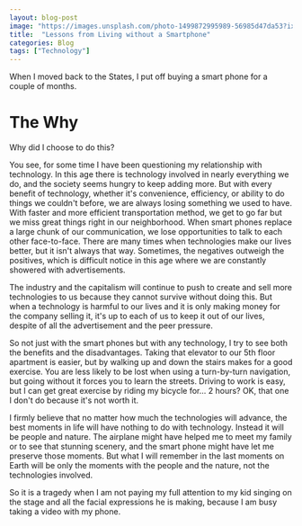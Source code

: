 ```yaml
---
layout: blog-post
image: "https://images.unsplash.com/photo-1499872995989-56985d47da53?ixlib=rb-0.3.5&ixid=eyJhcHBfaWQiOjEyMDd9&s=7ed1e81bf0e23244d68f97ca08244076&auto=format&fit=crop&w=1052&q=80"
title:  "Lessons from Living without a Smartphone"
categories: Blog
tags: ["Technology"]
---
```


When I moved back to the States, I put off buying a smart phone for a couple of months. 
<!--more-->

# The Why

Why did I choose to do this? 

You see, for some time I have been questioning my relationship with technology. In this age there is technology involved in nearly everything we do, and the society seems hungry to keep adding more. But with every benefit of technology, whether it's convenience, efficiency, or ability to do things we couldn't before, we are always losing something we used to have. With faster and more efficient transportation method, we get to go far but we miss great things right in our neighborhood. When smart phones replace a large chunk of our communication, we lose opportunities to talk to each other face-to-face. There are many times when technologies make our lives better, but it isn't always that way. Sometimes, the negatives outweigh the positives, which is difficult notice in this age where we are constantly showered with advertisements.

The industry and the capitalism will continue to push to create and sell more technologies to us because they cannot survive without doing this. But when a technology is harmful to our lives and it is only making money for the company selling it, it's up to each of us to keep it out of our lives, despite of all the advertisement and the peer pressure.

So not just with the smart phones but with any technology, I try to see both the benefits and the disadvantages. Taking that elevator to our 5th floor apartment is easier, but by walking up and down the stairs makes for a good exercise. You are less likely to be lost when using a turn-by-turn navigation, but going without it forces you to learn the streets. Driving to work is easy, but I can get great exercise by riding my bicycle for... 2 hours? OK, that one I don't do because it's not worth it.




I firmly believe that no matter how much the technologies will advance, the best moments in life will have nothing to do with technology. Instead it will be people and nature. The airplane might have helped me to meet my family or to see that stunning scenery, and the smart phone might have let me preserve those moments. But what I will remember in the last moments on Earth will be only the moments with the people and the nature, not the technologies involved.

So it is a tragedy when I am not paying my full attention to my kid singing on the stage and all the facial expressions he is making, because I am busy taking a video with my phone. 

